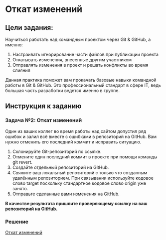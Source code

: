 # Откат изменений

## Цели задания:

Научиться работать над командным проектом через Git & GitHub, а именно:

1. Настраивать игнорирование части файлов при публикации проекта
2. Откатывать изменения, внесенные другим участником
3. Отправлять изменения в проект и решать конфликты во время слияния

Данная практика поможет вам прокачать базовые навыки командной работы в Git & GitHub. Это профессиональный стандарт в сфере IT, ведь большая часть разработки ведется именно в группе.

## Инструкция к заданию

### Задача №2: Откат изменений

Один из ваших коллег во время работы над сайтом допустил ряд ошибок и залил всё вместе с ошибками в репозиторий на GitHub. Вам нужно отменить его последний коммит и исправить ситуацию.

1. Склонируйте Git-репозиторий по ссылке.
2. Отмените один последний коммит в проекте при помощи команды git revert.
3. Создайте отдельный репозиторий на GitHub.
4. Свяжите ваш локальный репозиторий с только что созданным удалённым репозиторием. При связывании используйте кодовое слово target поскольку стандартное кодовое слово origin уже занято.
5. Отправьте сделанные вами изменения на GitHub.

<b>В качестве результата пришлите проверяющему ссылку на ваш репозиторий на GitHub.</b>

### Решение

[Откат изменений](https://github.com/Ev-genia-Moon/Rev_Task_2/commits/main/)
